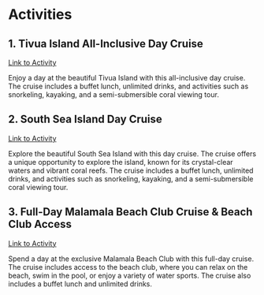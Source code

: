 
# Activities

## 1. Tivua Island All-Inclusive Day Cruise

[Link to Activity](https://www.expedia.com/go/activity/detail/173849/2023-06-30/2023-07-03?langid=1033&mdpcid=US.DIRECT.OPENAI.CHATGPT.ACTIVITIES)

Enjoy a day at the beautiful Tivua Island with this all-inclusive day cruise. The cruise includes a buffet lunch, unlimited drinks, and activities such as snorkeling, kayaking, and a semi-submersible coral viewing tour.

## 2. South Sea Island Day Cruise

[Link to Activity](https://www.expedia.com/go/activity/detail/491232/2023-06-30/2023-07-03?langid=1033&mdpcid=US.DIRECT.OPENAI.CHATGPT.ACTIVITIES)

Explore the beautiful South Sea Island with this day cruise. The cruise offers a unique opportunity to explore the island, known for its crystal-clear waters and vibrant coral reefs. The cruise includes a buffet lunch, unlimited drinks, and activities such as snorkeling, kayaking, and a semi-submersible coral viewing tour.

## 3. Full-Day Malamala Beach Club Cruise & Beach Club Access

[Link to Activity](https://www.expedia.com/go/activity/detail/491217/2023-06-30/2023-07-03?langid=1033&mdpcid=US.DIRECT.OPENAI.CHATGPT.ACTIVITIES)

Spend a day at the exclusive Malamala Beach Club with this full-day cruise. The cruise includes access to the beach club, where you can relax on the beach, swim in the pool, or enjoy a variety of water sports. The cruise also includes a buffet lunch and unlimited drinks.
